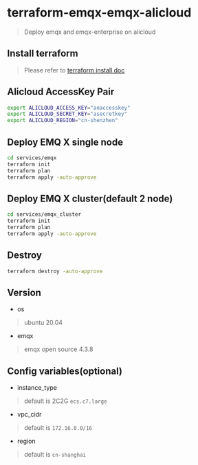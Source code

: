 # terraform-emqx-emqx-alicloud
> Deploy emqx and emqx-enterprise on alicloud

## Install terraform
> Please refer to [terraform install doc](https://learn.hashicorp.com/tutorials/terraform/install-cli)


## Alicloud AccessKey Pair
```bash
export ALICLOUD_ACCESS_KEY="anaccesskey"
export ALICLOUD_SECRET_KEY="asecretkey"
export ALICLOUD_REGION="cn-shenzhen"
```

## Deploy EMQ X single node
```bash
cd services/emqx
terraform init
terraform plan
terraform apply -auto-approve
```


## Deploy EMQ X cluster(default 2 node)
```bash
cd services/emqx_cluster
terraform init
terraform plan
terraform apply -auto-approve
```

## Destroy
```bash
terraform destroy -auto-approve
```

## Version
- os
> ubuntu 20.04

- emqx
> emqx open source 4.3.8

## Config variables(optional)
- instance_type
> default is 2C2G `ecs.c7.large`

- vpc_cidr
> default is `172.16.0.0/16`

- region
> default is `cn-shanghai`
